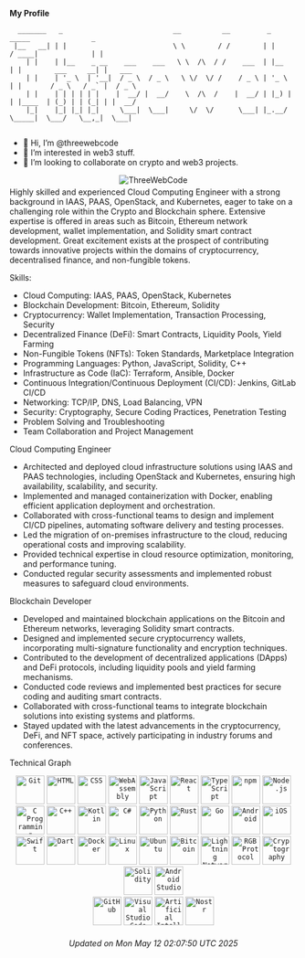 **My Profile**

```
  _______   _                           __          __         _        _____               _        
 |__   __| | |                          \ \        / /        | |      / ____|             | |       
    | |    | |__    _ __    ___    ___   \ \  /\  / /    ___  | |__   | |        ___     __| |   ___ 
    | |    | '_ \  | '__|  / _ \  / _ \   \ \/  \/ /    / _ \ | '_ \  | |       / _ \   / _` |  / _ \
    | |    | | | | | |    |  __/ |  __/    \  /\  /    |  __/ | |_) | | |____  | (_) | | (_| | |  __/
    |_|    |_| |_| |_|     \___|  \___|     \/  \/      \___| |_.__/   \_____|  \___/   \__,_|  \___|
                                                                                                     
```

- 👋 Hi, I’m @threewebcode
- 👀 I’m interested in web3 stuff.
- 💞️ I’m looking to collaborate on crypto and web3 projects.

<p align="center" style="margin-bottom:-5px;">
    <img src="https://readme-typing-svg.demolab.com/?lines=FOCUS+ON+CLOUD+AI+AND+CRYPTO&font=Fira%20Code&center=true&width=420&height=50&duration=4000&pause=1000&color=051015&weight=600&size=24&vCenter=true" alt="ThreeWebCode" style="margin-bottom:-5px;" />
</p>

Highly skilled and experienced Cloud Computing Engineer with a strong background in IAAS, PAAS, OpenStack, and Kubernetes, eager to take on a challenging role within the Crypto and Blockchain sphere. Extensive expertise is offered in areas such as Bitcoin, Ethereum network development, wallet implementation, and Solidity smart contract development. Great excitement exists at the prospect of contributing towards innovative projects within the domains of cryptocurrency, decentralised finance, and non-fungible tokens.

Skills:
- Cloud Computing: IAAS, PAAS, OpenStack, Kubernetes
- Blockchain Development: Bitcoin, Ethereum, Solidity
- Cryptocurrency: Wallet Implementation, Transaction Processing, Security
- Decentralized Finance (DeFi): Smart Contracts, Liquidity Pools, Yield Farming
- Non-Fungible Tokens (NFTs): Token Standards, Marketplace Integration
- Programming Languages: Python, JavaScript, Solidity, C++
- Infrastructure as Code (IaC): Terraform, Ansible, Docker
- Continuous Integration/Continuous Deployment (CI/CD): Jenkins, GitLab CI/CD
- Networking: TCP/IP, DNS, Load Balancing, VPN
- Security: Cryptography, Secure Coding Practices, Penetration Testing
- Problem Solving and Troubleshooting
- Team Collaboration and Project Management

Cloud Computing Engineer

- Architected and deployed cloud infrastructure solutions using IAAS and PAAS technologies, including OpenStack and Kubernetes, ensuring high availability, scalability, and security.
- Implemented and managed containerization with Docker, enabling efficient application deployment and orchestration.
- Collaborated with cross-functional teams to design and implement CI/CD pipelines, automating software delivery and testing processes.
- Led the migration of on-premises infrastructure to the cloud, reducing operational costs and improving scalability.
- Provided technical expertise in cloud resource optimization, monitoring, and performance tuning.
- Conducted regular security assessments and implemented robust measures to safeguard cloud environments.

Blockchain Developer

- Developed and maintained blockchain applications on the Bitcoin and Ethereum networks, leveraging Solidity smart contracts.
- Designed and implemented secure cryptocurrency wallets, incorporating multi-signature functionality and encryption techniques.
- Contributed to the development of decentralized applications (DApps) and DeFi protocols, including liquidity pools and yield farming mechanisms.
- Conducted code reviews and implemented best practices for secure coding and auditing smart contracts.
- Collaborated with cross-functional teams to integrate blockchain solutions into existing systems and platforms.
- Stayed updated with the latest advancements in the cryptocurrency, DeFi, and NFT space, actively participating in industry forums and conferences.

Technical Graph

<div align="center">
        <code><img width="50" src="https://user-images.githubusercontent.com/25181517/192108372-f71d70ac-7ae6-4c0d-8395-51d8870c2ef0.png" alt="Git" title="Git"/></code>
        <code><img width="50" src="https://user-images.githubusercontent.com/25181517/192158954-f88b5814-d510-4564-b285-dff7d6400dad.png" alt="HTML" title="HTML"/></code>
        <code><img width="50" src="https://user-images.githubusercontent.com/25181517/183898674-75a4a1b1-f960-4ea9-abcb-637170a00a75.png" alt="CSS" title="CSS"/></code>
        <code><img width="50" src="https://user-images.githubusercontent.com/25181517/188324036-d704ac9a-6e61-4722-b978-254b25b61bed.png" alt="WebAssembly" title="WebAssembly"/></code>
        <code><img width="50" src="https://user-images.githubusercontent.com/25181517/117447155-6a868a00-af3d-11eb-9cfe-245df15c9f3f.png" alt="JavaScript" title="JavaScript"/></code>
        <code><img width="50" src="https://user-images.githubusercontent.com/25181517/183897015-94a058a6-b86e-4e42-a37f-bf92061753e5.png" alt="React" title="React"/></code>
        <code><img width="50" src="https://user-images.githubusercontent.com/25181517/183890598-19a0ac2d-e88a-4005-a8df-1ee36782fde1.png" alt="TypeScript" title="TypeScript"/></code>
        <code><img width="50" src="https://user-images.githubusercontent.com/25181517/121401671-49102800-c959-11eb-9f6f-74d49a5e1774.png" alt="npm" title="npm"/></code>
        <code><img width="50" src="https://user-images.githubusercontent.com/25181517/183568594-85e280a7-0d7e-4d1a-9028-c8c2209e073c.png" alt="Node.js" title="Node.js"/></code>
        <code><img width="50" src="https://upload.wikimedia.org/wikipedia/commons/thumb/1/18/C_Programming_Language.svg/1853px-C_Programming_Language.svg.png" alt="C Programming Language" title="C Programming Language"/></code>
       <code><img width="50" src="https://user-images.githubusercontent.com/25181517/192106073-90fffafe-3562-4ff9-a37e-c77a2da0ff58.png" alt="C++" title="C++"/></code>
       <code><img width="50" src="https://user-images.githubusercontent.com/25181517/185062810-7ee0c3d2-17f2-4a98-9d8a-a9576947692b.png" alt="Kotlin" title="Kotlin"/></code>
        <code><img width="50" src="https://user-images.githubusercontent.com/25181517/121405384-444d7300-c95d-11eb-959f-913020d3bf90.png" alt="C#" title="C#"/></code>
        <code><img width="50" src="https://user-images.githubusercontent.com/25181517/183423507-c056a6f9-1ba8-4312-a350-19bcbc5a8697.png" alt="Python" title="Python"/></code>
        <code><img width="50" src="https://user-images.githubusercontent.com/25181517/192599922-3a8ceb1c-ff1d-40bc-b73c-99ea1182d8ad.png" alt="Rust" title="Rust"/></code>
        <code><img width="50" src="https://user-images.githubusercontent.com/25181517/192149581-88194d20-1a37-4be8-8801-5dc0017ffbbe.png" alt="Go" title="Go"/></code>
        <code><img width="50" src="https://user-images.githubusercontent.com/25181517/117269608-b7dcfb80-ae58-11eb-8e66-6cc8753553f0.png" alt="Android" title="Android"/></code>
        <code><img width="50" src="https://user-images.githubusercontent.com/25181517/121406611-a8246b80-c95e-11eb-9b11-b771486377f6.png" alt="iOS" title="iOS"/></code>
        <code><img width="50" src="https://user-images.githubusercontent.com/25181517/121406389-6267a300-c95e-11eb-8d67-f1e22afe8aea.png" alt="Swift" title="Swift"/></code>
        <code><img width="50" src="https://user-images.githubusercontent.com/25181517/186150304-1568ffdf-4c62-4bdc-9cf1-8d8efcea7c5b.png" alt="Dart" title="Dart"/></code>
        <code><img width="50" src="https://user-images.githubusercontent.com/25181517/117207330-263ba280-adf4-11eb-9b97-0ac5b40bc3be.png" alt="Docker" title="Docker"/></code>
        <code><img width="50" src="https://github.com/marwin1991/profile-technology-icons/assets/76662862/2481dc48-be6b-4ebb-9e8c-3b957efe69fa" alt="Linux" title="Linux"/></code>
        <code><img width="50" src="https://user-images.githubusercontent.com/25181517/186884153-99edc188-e4aa-4c84-91b0-e2df260ebc33.png" alt="Ubuntu" title="Ubuntu"/></code>
  <code><img width="50" src="https://upload.wikimedia.org/wikipedia/commons/thumb/4/46/Bitcoin.svg/2048px-Bitcoin.svg.png" alt="Bitcoin" title="Bitcoin"/></code>
 <code><img width="50" src="https://upload.wikimedia.org/wikipedia/commons/thumb/2/25/Bitcoin_lightning_logo.svg/1024px-Bitcoin_lightning_logo.svg.png" alt="Lightning Network" title="Lightning Network"/></code>
  <code><img width="50" src="https://miro.medium.com/v2/resize:fit:1200/0*MtBYi1QJlPB0hBJR.png" alt="RGB Protocol" title="RGB Protocol"/></code>
  <code><img width="50" src="https://www.shutterstock.com/image-vector/cryptography-icon-thin-linear-outline-600nw-2117361122.jpg" alt="Cryptography" title="Cryptography"/></code>
   <code><img width="50" src="https://docs.soliditylang.org/en/latest/_images/solidity_logo.svg" alt="Solidity" title="Solidity"/></code>
  <code><img width="50" src="https://user-images.githubusercontent.com/25181517/192108895-20dc3343-43e3-4a54-a90e-13a4abbc57b9.png" alt="Android Studio" title="Android Studio"/></code>
 <div align="center">
        <code><img width="50" src="https://user-images.githubusercontent.com/25181517/192108374-8da61ba1-99ec-41d7-80b8-fb2f7c0a4948.png" alt="GitHub" title="GitHub"/></code>
        <code><img width="50" src="https://user-images.githubusercontent.com/25181517/192108891-d86b6220-e232-423a-bf5f-90903e6887c3.png" alt="Visual Studio Code" title="Visual Studio Code"/></code>
    <code><img width="50" src="https://static.vecteezy.com/system/resources/thumbnails/010/518/719/small/artificial-intelligence-ai-processor-chip-icon-symbol-for-graphic-design-logo-website-social-media-mobile-app-ui-illustration-vector.jpg" alt="Artificial Intelligence" title="Artificial Intelligence"/></code>
    <code><img width="50" src="https://user-images.githubusercontent.com/99301796/223592277-34058d0e-af30-411d-8dfe-87c42dacdcf2.png" alt="Nostr" title="Nostr"/></code>

</div>

###### Updated on Mon May 12 02:07:50 UTC 2025
